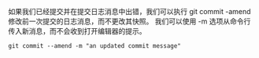 


如果我们已经提交并在提交日志消息中出错，我们可以执行 git commit -amend 修改前一次提交的日志消息，而不更改其快照。
我们可以使用 -m 选项从命令行传入新消息，而不会收到打开编辑器的提示。

```
git commit --amend -m "an updated commit message"
```